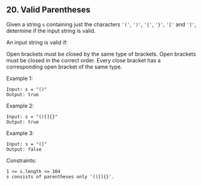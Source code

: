 ## 20. Valid Parentheses

Given a string ```s``` containing just the characters ```'('```, ```')'```,
```'{'```, ```'}'```, ```'['``` and ```']'```, determine if the input string is valid.

An input string is valid if:

Open brackets must be closed by the same type of brackets.
Open brackets must be closed in the correct order.
Every close bracket has a corresponding open bracket of the same type.

Example 1:
```
Input: s = "()"
Output: true
```

Example 2:
```
Input: s = "()[]{}"
Output: true
```

Example 3:
```
Input: s = "(]"
Output: false
```

Constraints:
```
1 <= s.length <= 104
s consists of parentheses only '()[]{}'.
```